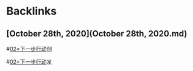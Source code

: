 
# Backlinks
## [October 28th, 2020](October 28th, 2020.md)

#[02=下一步行动](02=下一步行动.md)创


#[02=下一步行动](02=下一步行动.md)发

